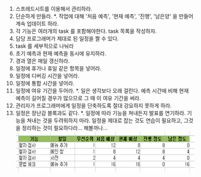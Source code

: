 1. 스프레드시트를 이용해서 관리하라.
2. 단순하게 만들라.
\*. 작업에 대해 '처음 예측', '현재 예측', '진행', '남은양' 을 만들어 계속 업데이트 하라.
3. 각 기능은 여러개의 task 를 포함해야한다. task 목록을 작성하자.
4. 담당 프로그래머가 제대로 된 일정을 짤 수 있다.
5. task 를 세부적으로 나눠라
6. 초기 예측과 현재 예측을 동시에 유지하라.
7. 경과 열은 매일 갱신하라.
8. 일정에 휴가나 휴일 같은 항목을 넣어라.
9. 일정에 디버깅 시간을 넣어라.
10. 일정에 통합 시간을 넣어라.
11. 일정에 여유 기간을 두어라.
\*. 일은 생각보다 오래 걸린다. 예측 시간에 비해 현재 예측이 길어질 경우가 많으므로 그 때 이 여유 기간을 써라.
12. 관리자가 프로그래머에게 일정을 단축하도록 절대 강요하지 못하게 하라.
13. 일정은 장난감 블록과도 같다.
\*. 일정에 따라 기능을 쳐내든지 발표를 연기하라. 기능을 쳐내는 것을 두려워하지 마라.
일정을 제대로 잡는 것도 연습이 필요하고, 그것을 정리하는 것이 필요하다라... 해볼까나...<img src="JoelSchedule.png" width="596" height="108" />
